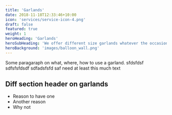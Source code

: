 ```yaml
---
title: 'Garlands'
date: 2018-11-18T12:33:46+10:00
icon: 'services/service-icon-4.png'
draft: false
featured: true
weight: 1
heroHeading: 'Garlands'
heroSubHeading: 'We offer different size garlands whatever the occasion.'
heroBackground: 'images/balloon_wall.png'
---
```


Some paragaraph on what, where, how to use a garland. sfdsfdsf
sdfsfsfdsdf sdfadsfsfd saf need at least this much text

## Diff section header on garlands

* Reason to have one
* Another reason
* Why not
